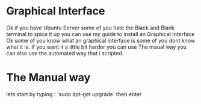 # Graphical Interface
Ok if you have Ubuntu Server some of you hate the Black and Blank terminal to spice it up you can use my guide to install an Graphical Interface
Ok some of you know what an graphical interface is some of you dont know what it is.
If you want it a little bit harder you can use The maual way you can also use the automated way that i scripted.
# The Manual way
lets start by typing :
´sudo apt-get upgrade´
then enter
